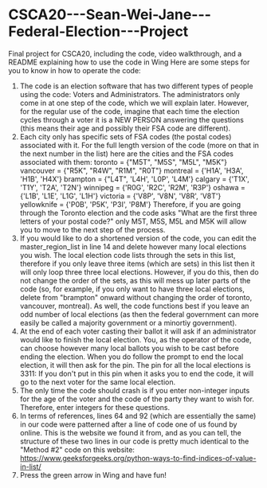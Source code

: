 # CSCA20---Sean-Wei-Jane---Federal-Election---Project
Final project for CSCA20, including the code, video walkthrough, and a README explaining how to use the code in Wing
Here are some steps for you to know in how to operate the code:
1. The code is an election software that has two different types of people using the code: Voters and Administrators. The administrators only come in at one step of the code, which we will explain later. However, for the regular use of the code, imagine that each time the election cycles through a voter it is a NEW PERSON answering the questions (this means their age and possibly their FSA code are different).
2. Each city only has specific sets of FSA codes (the postal codes) associated with it. For the full length version of the code (more on that in the next number in the list) here are the cities and the FSA codes associated with them:
toronto = {"M5T", "M5S", "M5L", "M5K"} 
vancouver = {"R5K", "R4W", "R1M", "R0T"}
montreal = {'H1A', 'H3A', 'H1B', 'H4X'}
brampton = {"L4T", 'L4H', 'L0P', 'L4M'}
calgary = {'T1X', 'T1Y', 'T2A', 'T2N'}
winnipeg = {'R0G', 'R2C', 'R2M', 'R3P'}
oshawa = {'L1B', 'L1E', 'L1G', 'L1H'}
victoria = {'V8P', 'V8N', 'V8R', 'V8T'}
yellowknife = {'P0B', 'P5K', 'P3I', 'P8M'}
Therefore, if you are going through the Toronto election and the code asks "What are the first three letters of your postal code?" only M5T, M5S, M5L and M5K will allow you to move to the next step of the process.
3. If you would like to do a shortened version of the code, you can edit the master_region_list in line 14 and delete however many local elections you wish. The local election code lists through the sets in this list, therefore if you only leave three items (which are sets) in this list then it will only loop three three local elections. However, if you do this, then do not change the order of the sets, as this will mess up later parts of the code (so, for example, if you only want to have three local elections, delete from "brampton" onward without changing the order of toronto, vancouver, montreal). As well, the code functions best if you leave an odd number of local elections (as then the federal government can more easily be called a majority government or a minortiy government).
4. At the end of each voter casting their ballot it will ask if an administrator would like to finish the local election. You, as the operator of the code, can choose however many local ballots you wish to be cast before ending the election. When you do follow the prompt to end the local election, it will then ask for the pin. The pin for all the local elections is 3311: If you don't put in this pin when it asks you to end the code, it will go to the next voter for the same local election.
5. The only time the code should crash is if you enter non-integer inputs for the age of the voter and the code of the party they want to wish for. Therefore, enter integers for these questions.
6. In terms of references, lines 64 and 92 (which are essentially the same) in our code were patterned after a line of code one of us found by online. This is the website we found it from, and as you can tell, the structure of these two lines in our code is pretty much identical to the "Method #2" code on this website: https://www.geeksforgeeks.org/python-ways-to-find-indices-of-value-in-list/ 
6. Press the green arrow in Wing and have fun!
